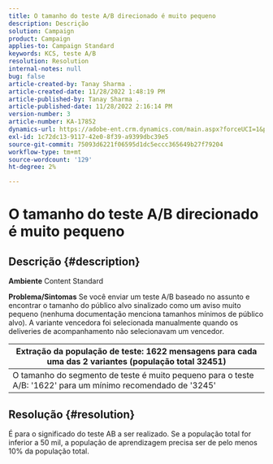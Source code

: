 ```yaml
---
title: O tamanho do teste A/B direcionado é muito pequeno
description: Descrição
solution: Campaign
product: Campaign
applies-to: Campaign Standard
keywords: KCS, teste A/B
resolution: Resolution
internal-notes: null
bug: false
article-created-by: Tanay Sharma .
article-created-date: 11/28/2022 1:48:19 PM
article-published-by: Tanay Sharma .
article-published-date: 11/28/2022 2:16:14 PM
version-number: 3
article-number: KA-17852
dynamics-url: https://adobe-ent.crm.dynamics.com/main.aspx?forceUCI=1&pagetype=entityrecord&etn=knowledgearticle&id=aa5e4c4d-236f-ed11-9562-6045bd006239
exl-id: 1c72dc13-9117-42e0-8f39-a9399dbc39e5
source-git-commit: 75093d6221f06595d1dc5eccc365649b27f79204
workflow-type: tm+mt
source-wordcount: '129'
ht-degree: 2%

---
```


# O tamanho do teste A/B direcionado é muito pequeno

## Descrição {#description}

<b>Ambiente</b>
Content Standard


<b>Problema/Sintomas</b>
Se você enviar um teste A/B baseado no assunto e encontrar o tamanho do público alvo sinalizado como um aviso muito pequeno (nenhuma documentação menciona tamanhos mínimos de público alvo). A variante vencedora foi selecionada manualmente quando os deliveries de acompanhamento não selecionavam um vencedor.




| Extração da população de teste: 1622 mensagens para cada uma das 2 variantes (população total 32451) |
| --- |
| O tamanho do segmento de teste é muito pequeno para o teste A/B: &#39;1622&#39; para um mínimo recomendado de &#39;3245&#39; |



## Resolução {#resolution}


É para o significado do teste AB a ser realizado. Se a população total for inferior a 50 mil, a população de aprendizagem precisa ser de pelo menos 10% da população total.
